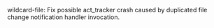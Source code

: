 wildcard-file: Fix possible act_tracker crash caused by duplicated file change notification handler invocation.